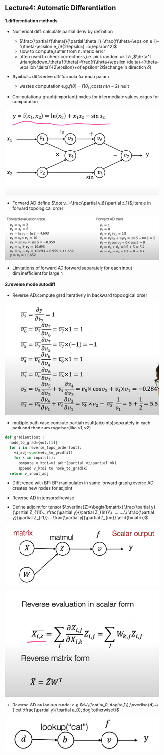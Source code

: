 ## Lecture4: Automatic Differentiation

#### 1.differentiation methods

- Numerical diff: calculate partial deriv by definition
  - $\frac{\partial f(\theta)}{\partial \theta_i}=\frac{f(\theta+\epsilon e_i)-f(\theta-\epsilon e_i)}{2\epsilon}+o(\epsilon^2)$
  - slow to compute,suffer from numeric error
  - often used to check correctness,i.e. pick random unit $\delta$ ,$\delta^T \triangledown_\theta f(\theta)=\frac{f(\theta+\epsilon \delta)-f(\theta-\epsilon \delta)}{2\epsilon}+o(\epsilon^2)$(change in direction $\delta$)
- Symbolic diff:derive diff formula for each param
  - wastes computation,e.g.$f(\theta)=\Pi \theta_i$ ,costs $n(n-2)$ mult

- Computational graph(important):nodes for intermediate values,edges for computation

![alt text](image-1.png)

- Forward AD:define $\dot v_i=\frac{\partial v_i}{\partial x_1}$,iterate in forward topological order

![alt text](image-2.png)

- Limitations of forward AD:forward separately for each input dim;inefficient for large n





#### 2.reverse mode autodiff


- Reverse AD:compute grad iteratively in backward topological order

![alt text](image-3.png)

- multiple path case:compute partial result(adjoints)separately in each path and then sum together(like v1, v2) 
  
```Python
def gradient(out):
  node_to_grad={out:[1]}
  for i in reverse_topo_order(out):
    vi_adj=sum(node_to_grad[i])
    for k in inputs(i):
      compute v_ktoi=vi_adj*(partial vi/partial vk)
      append v_ktoi to node_to_grad(k)
  return v_input_adj

```

- Difference with BP: BP manipulates in same forward graph,reverse AD creates new nodes for adjoint

- Reverse AD in tensors:likewise
- Define adjoint for tensor $\overline{Z}=\begin{bmatrix}
  \frac{\partial y}{\partial Z_{11}}...\frac{\partial y}{\partial Z_{1n}}\\
  .........\\
  \frac{\partial y}{\partial Z_{n1}}... \frac{\partial y}{\partial Z_{nn}}
\end{bmatrix}$

![alt text](image-4.png)

![alt text](image-5.png)

- Reverse AD on lookup mode:
e.g.$d=\{'cat':a_0,'dog':a_1\},\overline{d}=\{'cat':\frac{\partial y}{\partial a_0},'dog':otherwise\}$

![alt text](image-6.png)